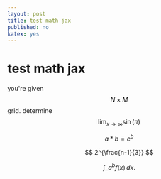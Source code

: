 ```yaml
---
layout: post
title: test math jax
published: no
katex: yes
---
```

# test math jax

you're given $$N \times M$$ grid. determine 
$$\lim_{x \to \infty} \sin(\pi)$$

$$ a * b = c ^ b $$

$$ 2^{\frac{n-1}{3}} $$

$$ \int\_a^b f(x)\,dx. $$
